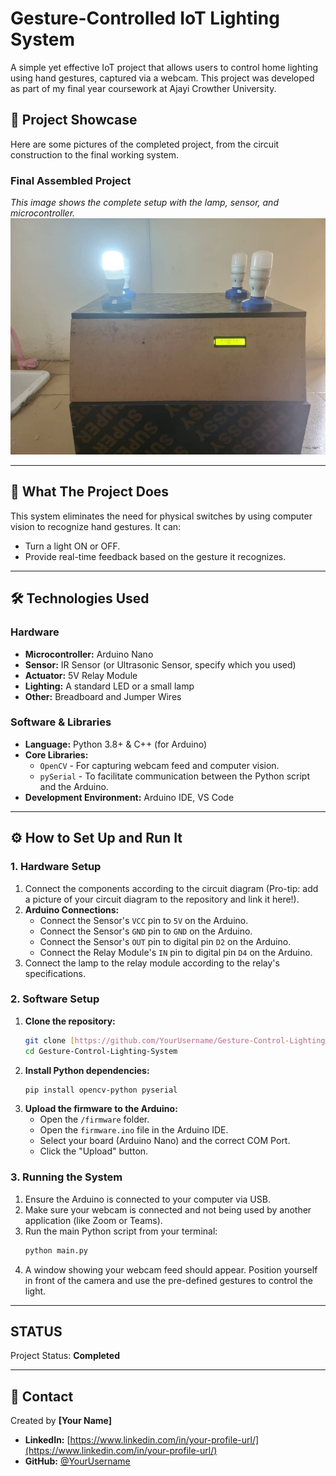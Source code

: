 # Gesture-Controlled IoT Lighting System

A simple yet effective IoT project that allows users to control home lighting using hand gestures, captured via a webcam. This project was developed as part of my final year coursework at Ajayi Crowther University.

## 📸 Project Showcase

Here are some pictures of the completed project, from the circuit construction to the final working system.

### Final Assembled Project
*This image shows the complete setup with the lamp, sensor, and microcontroller.*
![Final project setup](images/IMG-20250727-WA0006.jpg)


---

## 🚀 What The Project Does

This system eliminates the need for physical switches by using computer vision to recognize hand gestures. It can:
* Turn a light ON or OFF.
* Provide real-time feedback based on the gesture it recognizes.

---

## 🛠️ Technologies Used

### Hardware
* **Microcontroller:** Arduino Nano
* **Sensor:** IR Sensor (or Ultrasonic Sensor, specify which you used)
* **Actuator:** 5V Relay Module
* **Lighting:** A standard LED or a small lamp
* **Other:** Breadboard and Jumper Wires

### Software & Libraries
* **Language:** Python 3.8+ & C++ (for Arduino)
* **Core Libraries:**
    * `OpenCV` - For capturing webcam feed and computer vision.
    * `pySerial` - To facilitate communication between the Python script and the Arduino.
* **Development Environment:** Arduino IDE, VS Code

---

## ⚙️ How to Set Up and Run It

### 1. Hardware Setup
1.  Connect the components according to the circuit diagram (Pro-tip: add a picture of your circuit diagram to the repository and link it here!).
2.  **Arduino Connections:**
    * Connect the Sensor's `VCC` pin to `5V` on the Arduino.
    * Connect the Sensor's `GND` pin to `GND` on the Arduino.
    * Connect the Sensor's `OUT` pin to digital pin `D2` on the Arduino.
    * Connect the Relay Module's `IN` pin to digital pin `D4` on the Arduino.
3.  Connect the lamp to the relay module according to the relay's specifications.

### 2. Software Setup
1.  **Clone the repository:**
    ```bash
    git clone [https://github.com/YourUsername/Gesture-Control-Lighting-System.git](https://github.com/YourUsername/Gesture-Control-Lighting-System.git)
    cd Gesture-Control-Lighting-System
    ```
2.  **Install Python dependencies:**
    ```bash
    pip install opencv-python pyserial
    ```
3.  **Upload the firmware to the Arduino:**
    * Open the `/firmware` folder.
    * Open the `firmware.ino` file in the Arduino IDE.
    * Select your board (Arduino Nano) and the correct COM Port.
    * Click the "Upload" button.

### 3. Running the System
1.  Ensure the Arduino is connected to your computer via USB.
2.  Make sure your webcam is connected and not being used by another application (like Zoom or Teams).
3.  Run the main Python script from your terminal:
    ```bash
    python main.py
    ```
4.  A window showing your webcam feed should appear. Position yourself in front of the camera and use the pre-defined gestures to control the light.

---

##  STATUS
Project Status: **Completed**

---

## 👤 Contact
Created by **[Your Name]**

* **LinkedIn:** [https://www.linkedin.com/in/your-profile-url/](https://www.linkedin.com/in/your-profile-url/)
* **GitHub:** [@YourUsername](https://github.com/YourUsername)
